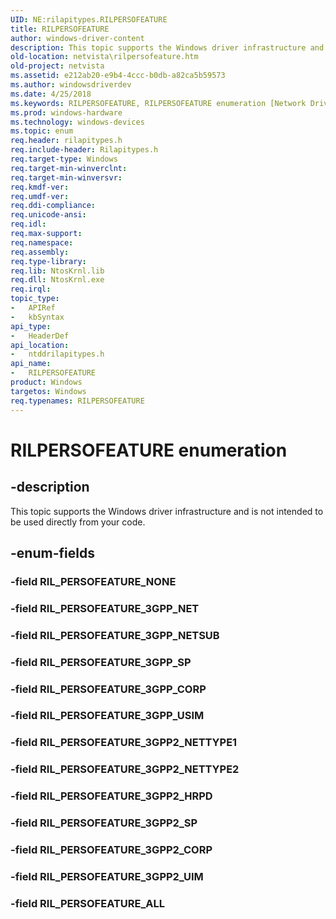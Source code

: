 ```yaml
---
UID: NE:rilapitypes.RILPERSOFEATURE
title: RILPERSOFEATURE
author: windows-driver-content
description: This topic supports the Windows driver infrastructure and is not intended to be used directly from your code.
old-location: netvista\rilpersofeature.htm
old-project: netvista
ms.assetid: e212ab20-e9b4-4ccc-b0db-a82ca5b59573
ms.author: windowsdriverdev
ms.date: 4/25/2018
ms.keywords: RILPERSOFEATURE, RILPERSOFEATURE enumeration [Network Drivers Starting with Windows Vista], RIL_PERSOFEATURE_3GPP2_CORP, RIL_PERSOFEATURE_3GPP2_HRPD, RIL_PERSOFEATURE_3GPP2_NETTYPE1, RIL_PERSOFEATURE_3GPP2_NETTYPE2, RIL_PERSOFEATURE_3GPP2_SP, RIL_PERSOFEATURE_3GPP2_UIM, RIL_PERSOFEATURE_3GPP_CORP, RIL_PERSOFEATURE_3GPP_NET, RIL_PERSOFEATURE_3GPP_NETSUB, RIL_PERSOFEATURE_3GPP_SP, RIL_PERSOFEATURE_3GPP_USIM, RIL_PERSOFEATURE_ALL, netvista.rilpersofeature, ntddrilapitypes/RILPERSOFEATURE, ntddrilapitypes/RIL_PERSOFEATURE_3GPP2_CORP, ntddrilapitypes/RIL_PERSOFEATURE_3GPP2_HRPD, ntddrilapitypes/RIL_PERSOFEATURE_3GPP2_NETTYPE1, ntddrilapitypes/RIL_PERSOFEATURE_3GPP2_NETTYPE2, ntddrilapitypes/RIL_PERSOFEATURE_3GPP2_SP, ntddrilapitypes/RIL_PERSOFEATURE_3GPP2_UIM, ntddrilapitypes/RIL_PERSOFEATURE_3GPP_CORP, ntddrilapitypes/RIL_PERSOFEATURE_3GPP_NET, ntddrilapitypes/RIL_PERSOFEATURE_3GPP_NETSUB, ntddrilapitypes/RIL_PERSOFEATURE_3GPP_SP, ntddrilapitypes/RIL_PERSOFEATURE_3GPP_USIM, ntddrilapitypes/RIL_PERSOFEATURE_ALL
ms.prod: windows-hardware
ms.technology: windows-devices
ms.topic: enum
req.header: rilapitypes.h
req.include-header: Rilapitypes.h
req.target-type: Windows
req.target-min-winverclnt: 
req.target-min-winversvr: 
req.kmdf-ver: 
req.umdf-ver: 
req.ddi-compliance: 
req.unicode-ansi: 
req.idl: 
req.max-support: 
req.namespace: 
req.assembly: 
req.type-library: 
req.lib: NtosKrnl.lib
req.dll: NtosKrnl.exe
req.irql: 
topic_type:
-	APIRef
-	kbSyntax
api_type:
-	HeaderDef
api_location:
-	ntddrilapitypes.h
api_name:
-	RILPERSOFEATURE
product: Windows
targetos: Windows
req.typenames: RILPERSOFEATURE
---
```


# RILPERSOFEATURE enumeration


## -description


This topic supports the Windows driver infrastructure and is not intended to be used directly from your code.


## -enum-fields




### -field RIL_PERSOFEATURE_NONE


### -field RIL_PERSOFEATURE_3GPP_NET


### -field RIL_PERSOFEATURE_3GPP_NETSUB


### -field RIL_PERSOFEATURE_3GPP_SP


### -field RIL_PERSOFEATURE_3GPP_CORP


### -field RIL_PERSOFEATURE_3GPP_USIM


### -field RIL_PERSOFEATURE_3GPP2_NETTYPE1


### -field RIL_PERSOFEATURE_3GPP2_NETTYPE2


### -field RIL_PERSOFEATURE_3GPP2_HRPD


### -field RIL_PERSOFEATURE_3GPP2_SP


### -field RIL_PERSOFEATURE_3GPP2_CORP


### -field RIL_PERSOFEATURE_3GPP2_UIM


### -field RIL_PERSOFEATURE_ALL

